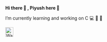 **Hi there 👋 , Piyush here :boy:**

I’m currently learning and working on C :computer: 🔭 🌱 



 <img src="https://c.tenor.com/RpihrRIdVHoAAAAC/wave.gif" width="25" height="30.34966592427617" alt="Wave GIF - Wave GIFs" style="max-width: 104px;">
